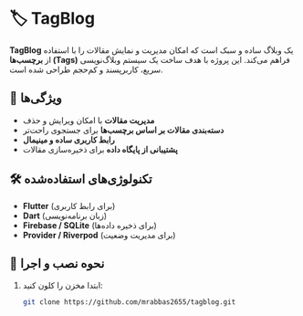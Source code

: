 # 🏷️ TagBlog

**TagBlog** یک وبلاگ ساده و سبک است که امکان مدیریت و نمایش مقالات را با استفاده از **برچسب‌ها (Tags)** فراهم می‌کند. این پروژه با هدف ساخت یک سیستم وبلاگ‌نویسی سریع، کاربرپسند و کم‌حجم طراحی شده است.

## 🚀 ویژگی‌ها  
- **مدیریت مقالات** با امکان ویرایش و حذف  
- **دسته‌بندی مقالات بر اساس برچسب‌ها** برای جستجوی راحت‌تر  
- **رابط کاربری ساده و مینیمال**  
- **پشتیبانی از پایگاه داده** برای ذخیره‌سازی مقالات  

## 🛠️ تکنولوژی‌های استفاده‌شده  
- **Flutter** (برای رابط کاربری)  
- **Dart** (زبان برنامه‌نویسی)  
- **Firebase / SQLite** (برای ذخیره داده‌ها)  
- **Provider / Riverpod** (برای مدیریت وضعیت)  

## 📂 نحوه نصب و اجرا  
1. ابتدا مخزن را کلون کنید:  
   ```sh
   git clone https://github.com/mrabbas2655/tagblog.git
